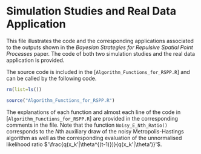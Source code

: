 # Simulation Studies and Real Data Application
This file illustrates the code and the corresponding applications associated to the outputs shown in the *Bayesian Strategies for Repulsive Spatial Point Processes* paper.
The code of both two simulation studies and the real data application is provided.

The source code is included in the [`Algorithm_Functions_for_RSPP.R`] and can be called by the following code.

``` r
rm(list=ls())

source("Algorithm_Functions_for_RSPP.R")
```

The explanations of each function and almost each line of the code in [`Algorithm_Functions_for_RSPP.R`] are provided in the corresponding comments in the file.
Note that the function `Noisy_E_Nth_Ratio()` corresponds to the $N$th auxiliary draw of the noisy Metropolis-Hastings algorithm as well as the corresponding evaluation of the unnormalised likelihood ratio $'\frac{q(x_k'|\theta^{(t-1)})}{q(x_k'|\theta')}'$.
